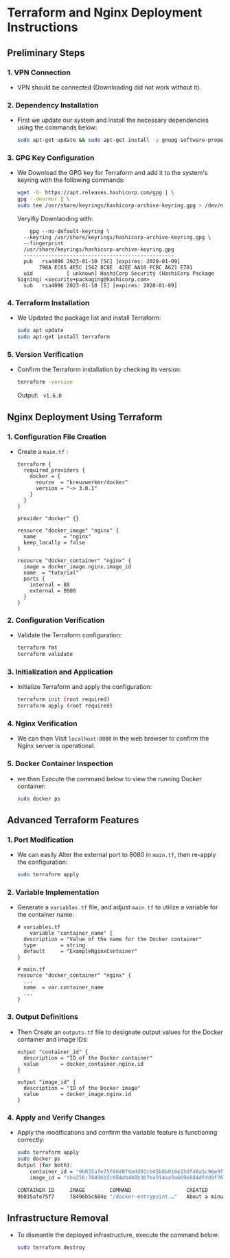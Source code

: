# Terraform and Nginx Deployment Instructions

## Preliminary Steps

### 1. VPN Connection
- VPN should be connected (Downloading did not work without it).

### 2. Dependency Installation
- First we update our system and install the necessary dependencies using the commands below:
    ```bash
    sudo apt-get update && sudo apt-get install -y gnupg software-properties-common
    ```

### 3. GPG Key Configuration
- We Download the GPG key for Terraform and add it to the system's keyring with the following commands:
    ```bash
    wget -O- https://apt.releases.hashicorp.com/gpg | \
    gpg --dearmor | \
    sudo tee /usr/share/keyrings/hashicorp-archive-keyring.gpg > /dev/null
    ```

  Veryifiy Downlaoding with:
  ```
	  gpg --no-default-keyring \
	--keyring /usr/share/keyrings/hashicorp-archive-keyring.gpg \
	--fingerprint
	/usr/share/keyrings/hashicorp-archive-keyring.gpg
	-------------------------------------------------
	pub   rsa4096 2023-01-10 [SC] [expires: 2028-01-09]
 	     798A EC65 4E5C 1542 8C8E  42EE AA16 FCBC A621 E701
	uid           [ unknown] HashiCorp Security (HashiCorp Package Signing) <security+packaging@hashicorp.com>
	sub   rsa4096 2023-01-10 [S] [expires: 2028-01-09]
  ```

### 4. Terraform Installation
- We Updated the package list and install Terraform:
    ```bash
    sudo apt update
    sudo apt-get install terraform
    ```

### 5. Version Verification
- Confirm the Terraform installation by checking its version:
    ```bash
    terraform -version
    ```
    Output: ``` v1.6.0```

## Nginx Deployment Using Terraform

### 1. Configuration File Creation
- Create a `main.tf` :
    ```hcl
    terraform {
      required_providers {
        docker = {
          source  = "kreuzwerker/docker"
          version = "~> 3.0.1"
        }
      }
    }

    provider "docker" {}

    resource "docker_image" "nginx" {
      name         = "nginx"
      keep_locally = false
    }

    resource "docker_container" "nginx" {
      image = docker_image.nginx.image_id
      name  = "tutorial"
      ports {
        internal = 80
        external = 8000
      }
    }
    ```

### 2. Configuration Verification
- Validate the Terraform configuration:
    ```bash
    terraform fmt
    terraform validate
    ```

### 3. Initialization and Application
- Initialize Terraform and apply the configuration:
    ```bash
    terraform init (root required)
    terraform apply (root required)
    ```

### 4. Nginx Verification
- We can then Visit `localhost:8000` in the web browser to confirm the Nginx server is operational.

### 5. Docker Container Inspection
- we then Execute the command below to view the running Docker container:
    ```bash
    sudo docker ps
    ```

## Advanced Terraform Features

### 1. Port Modification
- We can easily Alter the external port to 8080 in `main.tf`, then re-apply the configuration:
    ```bash
    sudo terraform apply
    ```

### 2. Variable Implementation
- Generate a `variables.tf` file, and adjust `main.tf` to utilize a variable for the container name:
    ```hcl
    # variables.tf
	    variable "container_name" {
	  description = "Value of the name for the Docker container"
	  type        = string
	  default     = "ExampleNginxContainer"
	}

    # main.tf
    resource "docker_container" "nginx" {
      ...
      name  = var.container_name
      ...
    }
    ```

### 3. Output Definitions
- Then Create an `outputs.tf` file to designate output values for the Docker container and image IDs:
    ```hcl
    output "container_id" {
      description = "ID of the Docker container"
      value       = docker_container.nginx.id
    }

    output "image_id" {
      description = "ID of the Docker image"
      value       = docker_image.nginx.id
    }
    ```

### 4. Apply and Verify Changes
- Apply the modifications and confirm the variable feature is functioning correctly:
    ```bash
    sudo terraform apply
    sudo docker ps
	Output (for both):
		container_id = "9b035afe75f6648f9edd91cb45b8b016e15df48a5c96e9f91b22d08fd60e9a0" 
		image_id = "sha256:78496b5c684db4b8b3b7ea914ea9a669e884dfdd9f769ff4c2b0f4671bafaa0nginx:latest"

	CONTAINER ID     IMAGE        COMMAND                  CREATED               STATUS               PORTS                   	NAMES
	9b035afe75f7     78496b5c684e "/docker-entrypoint.…"   About a minute ago    Up About a minute    	0.0.0.0:8080->80/tcp    NewNginxContainer


## Infrastructure Removal

- To dismantle the deployed infrastructure, execute the command below:
    ```bash
    sudo terraform destroy
    ```
